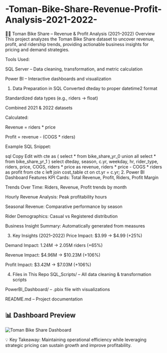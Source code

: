 # -Toman-Bike-Share-Revenue-Profit-Analysis-2021-2022-
🚴‍♂️ Toman Bike Share – Revenue & Profit Analysis (2021–2022)
Overview
This project analyzes the Toman Bike Share dataset to uncover revenue, profit, and ridership trends, providing actionable business insights for pricing and demand strategies.

Tools Used:

SQL Server – Data cleaning, transformation, and metric calculation

Power BI – Interactive dashboards and visualization

1. Data Preparation in SQL
Converted dteday to proper datetime2 format

Standardized data types (e.g., riders → float)

Combined 2021 & 2022 datasets

Calculated:

Revenue = riders * price

Profit = revenue - (COGS * riders)

Example SQL Snippet:

sql
Copy
Edit
with cte as (
    select * from bike_share_yr_0
    union all 
    select * from bike_share_yr_1
)
select 
    dteday,
    season,
    c.yr,
    weekday,
    hr,
    rider_type,
    riders,
    price,
    COGS,
    riders * price as revenue,
    riders * price - COGS * riders as profit
from cte c
left join cost_table ct on ct.yr = c.yr;
2. Power BI Dashboard Features
KPI Cards: Total Revenue, Profit, Riders, Profit Margin

Trends Over Time: Riders, Revenue, Profit trends by month

Hourly Revenue Analysis: Peak profitability hours

Seasonal Revenue: Comparative performance by season

Rider Demographics: Casual vs Registered distribution

Business Insight Summary: Automatically generated from measures

3. Key Insights (2021–2022)
Price Impact: $3.99 → $4.99 (+25%)

Demand Impact: 1.24M → 2.05M riders (+65%)

Revenue Impact: $4.96M → $10.23M (+106%)

Profit Impact: $3.42M → $7.03M (+106%)

4. Files in This Repo
SQL_Scripts/ – All data cleaning & transformation scripts

PowerBI_Dashboard/ – .pbix file with visualizations

README.md – Project documentation

## 📊 Dashboard Preview
![Toman Bike Share Dashboard](PowerBI_Dashboard/dashboard_screenshot.png)

💡 Key Takeaway:
Maintaining operational efficiency while leveraging strategic pricing can sustain growth and improve profitability.
